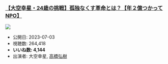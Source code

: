 ### [【大空幸星・24歳の挑戦】孤独なくす革命とは？【年２億つかってNPO】](https://www.youtube.com/watch?v=h1Mzl5ThhJc)
[![](https://img.youtube.com/vi/h1Mzl5ThhJc/sddefault.jpg)](https://www.youtube.com/watch?v=h1Mzl5ThhJc)
-   公開日: 2023-07-03
-   視聴数: 264,418
-   **いいね数: 4,144**
-   出演者: 大空幸星, [高橋弘樹](/rehacq_fan/people/高橋弘樹 "wikilink")

